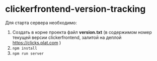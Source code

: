 # clickerfrontend-version-tracking

Для старта сервера необходимо:

1. Создать в корне проекта файл **version.txt** (в содержимом номер текущей версии clickerfrontend, залитой на деплой https://clicks.plat.com )
2. ```npm install```
3. ```npm run server```
